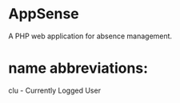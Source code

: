 # AppSense
A PHP web application for absence management.

# name abbreviations: 
clu - Currently Logged User